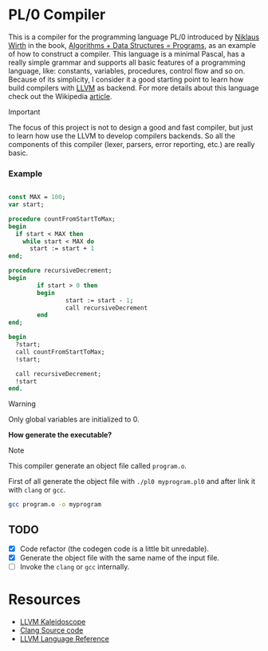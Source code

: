 # PL/0 Compiler

This is a compiler for the programming language PL/0 introduced by [Niklaus Wirth](https://en.wikipedia.org/wiki/Niklaus_Wirth) in the book, 
[Algorithms + Data Structures = Programs](https://en.wikipedia.org/wiki/Algorithms_%2B_Data_Structures_%3D_Programs), as an example of how to construct a compiler.
This language is a minimal Pascal, has a really simple grammar and supports all basic features of a programming language, like: constants, variables, procedures, control flow and so on.
Because of its simplicity, I consider it a good starting point to learn how build compilers with [LLVM](https://llvm.org/) as backend.
For more details about this language check out the Wikipedia [article](https://en.wikipedia.org/wiki/PL/0).

> [!IMPORTANT]
> The focus of this project is not to design a good and fast compiler, but just to learn how use the LLVM to develop compilers backends.
> So all the components of this compiler (lexer, parsers, error reporting, etc.) are really basic.

### Example

```pascal

const MAX = 100;
var start;

procedure countFromStartToMax;
begin
  if start < MAX then
    while start < MAX do
      start := start + 1
end;

procedure recursiveDecrement;
begin
        if start > 0 then
        begin
                start := start - 1;
                call recursiveDecrement
        end
end;

begin
  ?start;
  call countFromStartToMax;
  !start;

  call recursiveDecrement;
  !start
end.
```

> [!WARNING]
> Only global variables are initialized to 0.

**How generate the executable?**

> [!NOTE]
> This compiler generate an object file called `program.o`.

First of all generate the object file with `./pl0 myprogram.pl0` and after link it with `clang` or `gcc`.
```bash
gcc program.o -o myprogram
```

## TODO

- [x] Code refactor (the codegen code is a little bit unredable).
- [x] Generate the object file with the same name of the input file.
- [ ] Invoke the `clang` or `gcc` internally.

# Resources

- [LLVM Kaleidoscope](https://llvm.org/docs/tutorial/)
- [Clang Source code](https://github.com/llvm/llvm-project/tree/main/clang/)
- [LLVM Language Reference](https://llvm.org/docs/LangRef.html)



